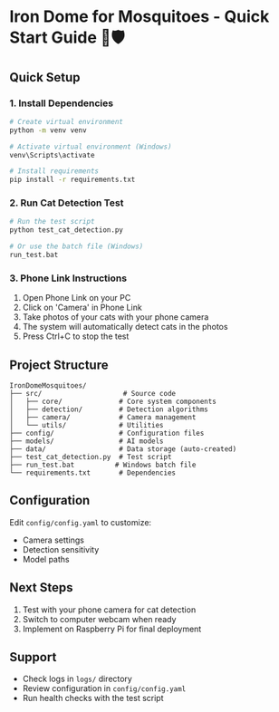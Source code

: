 # Iron Dome for Mosquitoes - Quick Start Guide 🦟🛡️

## Quick Setup

### 1. Install Dependencies
```bash
# Create virtual environment
python -m venv venv

# Activate virtual environment (Windows)
venv\Scripts\activate

# Install requirements
pip install -r requirements.txt
```

### 2. Run Cat Detection Test
```bash
# Run the test script
python test_cat_detection.py

# Or use the batch file (Windows)
run_test.bat
```

### 3. Phone Link Instructions
1. Open Phone Link on your PC
2. Click on 'Camera' in Phone Link
3. Take photos of your cats with your phone camera
4. The system will automatically detect cats in the photos
5. Press Ctrl+C to stop the test

## Project Structure
```
IronDomeMosquitoes/
├── src/                    # Source code
│   ├── core/              # Core system components
│   ├── detection/         # Detection algorithms
│   ├── camera/            # Camera management
│   └── utils/             # Utilities
├── config/                # Configuration files
├── models/                # AI models
├── data/                  # Data storage (auto-created)
├── test_cat_detection.py  # Test script
├── run_test.bat          # Windows batch file
└── requirements.txt       # Dependencies
```

## Configuration
Edit `config/config.yaml` to customize:
- Camera settings
- Detection sensitivity
- Model paths

## Next Steps
1. Test with your phone camera for cat detection
2. Switch to computer webcam when ready
3. Implement on Raspberry Pi for final deployment

## Support
- Check logs in `logs/` directory
- Review configuration in `config/config.yaml`
- Run health checks with the test script 